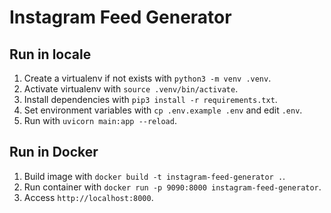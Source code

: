 # Instagram Feed Generator

## Run in locale

1. Create a virtualenv if not exists with `python3 -m venv .venv`.
2. Activate virtualenv with `source .venv/bin/activate`.
3. Install dependencies with `pip3 install -r requirements.txt`.
4. Set environment variables with `cp .env.example .env` and edit `.env`.
5. Run with `uvicorn main:app --reload`.

## Run in Docker

1. Build image with `docker build -t instagram-feed-generator .`.
2. Run container with `docker run -p 9090:8000 instagram-feed-generator`.
3. Access `http://localhost:8000`.
